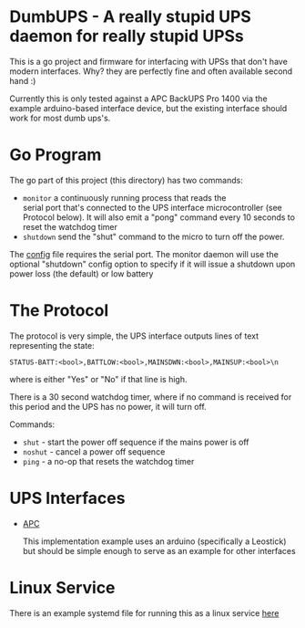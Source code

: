DumbUPS - A really stupid UPS daemon for really stupid UPSs
=====================

This is a go project and firmware for interfacing with UPSs that don't have modern interfaces. 
Why? they are perfectly fine and often available second hand :)

Currently this is only tested against a APC BackUPS Pro 1400 via the example arduino-based interface device,
but the existing interface should work for most dumb ups's.

Go Program
=======
The go part of this project (this directory) has two commands:
 
 * `monitor` 
   a continuously running process that reads the  
   serial port that's connected to the UPS interface microcontroller (see Protocol below). 
   It will also emit a "pong" command every 10 seconds to reset the watchdog timer
 * `shutdown`
   send the "shut" command to the micro to turn off the power.

The [config](dumbups.conf.sample) file requires the serial port. 
The monitor daemon will use the optional "shutdown" config option to specify if it will issue a shutdown upon power loss (the default) or low battery

The Protocol
====

The protocol is very simple, the UPS interface outputs lines of text representing the state:
```
STATUS-BATT:<bool>,BATTLOW:<bool>,MAINSDWN:<bool>,MAINSUP:<bool>\n
```

where <bool> is either "Yes" or "No" if that line is high.

There is a 30 second watchdog timer, where if no command is received for this period and the UPS has no power, it will turn off.

Commands:
 * `shut` - start the power off sequence if the mains power is off
 * `noshut` - cancel a power off sequence
 * `ping` - a no-op that resets the watchdog timer

UPS Interfaces
====

 * [APC](Arduino/APC_Interface/Readme.md)

   This implementation example uses an arduino (specifically a Leostick) but should be simple enough to serve as an example for other interfaces

Linux Service
====
There is an example systemd file for running this as a linux service [here](systemd/dumbups.service)